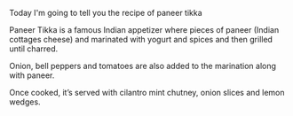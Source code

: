 Today I'm going to tell you the recipe of paneer tikka

Paneer Tikka is a famous Indian appetizer where pieces of paneer (Indian cottages cheese) and marinated with yogurt and spices and then grilled until charred.

Onion, bell peppers and tomatoes are also added to the marination along with paneer.

Once cooked, it’s served with cilantro mint chutney, onion slices and lemon wedges.